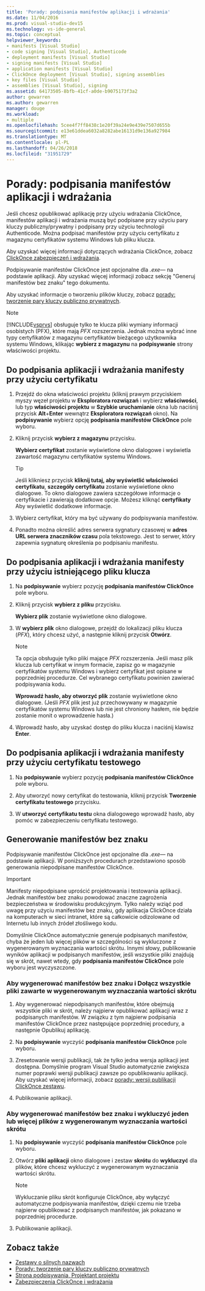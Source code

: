 ```yaml
---
title: 'Porady: podpisania manifestów aplikacji i wdrażania'
ms.date: 11/04/2016
ms.prod: visual-studio-dev15
ms.technology: vs-ide-general
ms.topic: conceptual
helpviewer_keywords:
- manifests [Visual Studio]
- code signing [Visual Studio], Authenticode
- deployment manifests [Visual Studio]
- signing manifests [Visual Studio]
- application manifests [Visual Studio]
- ClickOnce deployment [Visual Studio], signing assemblies
- key files [Visual Studio]
- assemblies [Visual Studio], signing
ms.assetid: 64173505-8bfb-41cf-a0de-b9075173f3a2
author: gewarren
ms.author: gewarren
manager: douge
ms.workload:
- multiple
ms.openlocfilehash: 5cee4f7ff8438c1e20f39a24e9e439e7507d655b
ms.sourcegitcommit: e13e61ddea6032a8282abe16131d9e136a927984
ms.translationtype: MT
ms.contentlocale: pl-PL
ms.lasthandoff: 04/26/2018
ms.locfileid: "31951729"
---
```

# <a name="how-to-sign-application-and-deployment-manifests"></a>Porady: podpisania manifestów aplikacji i wdrażania

Jeśli chcesz opublikować aplikację przy użyciu wdrażania ClickOnce, manifestów aplikacji i wdrażania muszą być podpisane przy użyciu pary kluczy publiczny/prywatny i podpisany przy użyciu technologii Authenticode. Można podpisać manifestów przy użyciu certyfikatu z magazynu certyfikatów systemu Windows lub pliku klucza.

 Aby uzyskać więcej informacji dotyczących wdrażania ClickOnce, zobacz [ClickOnce zabezpieczeń i wdrażania](../deployment/clickonce-security-and-deployment.md).

 Podpisywanie manifestów ClickOnce jest opcjonalne dla *.exe*— na podstawie aplikacji. Aby uzyskać więcej informacji zobacz sekcję "Generuj manifestów bez znaku" tego dokumentu.

 Aby uzyskać informacje o tworzeniu plików kluczy, zobacz [porady: tworzenie pary kluczy publiczno prywatnych](/dotnet/framework/app-domains/how-to-create-a-public-private-key-pair).

> [!NOTE]
> [!INCLUDE[vsprvs](../code-quality/includes/vsprvs_md.md)] obsługuje tylko te klucza pliki wymiany informacji osobistych (PFX), które mają *PFX* rozszerzenia. Jednak można wybrać inne typy certyfikatów z magazynu certyfikatów bieżącego użytkownika systemu Windows, klikając **wybierz z magazynu** na **podpisywanie** strony właściwości projektu.

## <a name="to-sign-application-and-deployment-manifests-using-a-certificate"></a>Do podpisania aplikacji i wdrażania manifesty przy użyciu certyfikatu

1.  Przejdź do okna właściwości projektu (kliknij prawym przyciskiem myszy węzeł projektu w **Eksploratora rozwiązań** i wybierz **właściwości**, lub typ **właściwości projektu** w **Szybkie uruchamianie** okna lub naciśnij przycisk **Alt**+**Enter** wewnątrz **Eksploratora rozwiązań** okno). Na **podpisywanie** wybierz opcję **podpisania manifestów ClickOnce** pole wyboru.

2.  Kliknij przycisk **wybierz z magazynu** przycisku.

     **Wybierz certyfikat** zostanie wyświetlone okno dialogowe i wyświetla zawartość magazynu certyfikatów systemu Windows.

    > [!TIP]
    > Jeśli klikniesz przycisk **kliknij tutaj, aby wyświetlić właściwości certyfikatu**, **szczegóły certyfikatu** zostanie wyświetlone okno dialogowe. To okno dialogowe zawiera szczegółowe informacje o certyfikacie i zawierają dodatkowe opcje. Możesz kliknąć **certyfikaty** Aby wyświetlić dodatkowe informacje.

3.  Wybierz certyfikat, który ma być używany do podpisywania manifestów.

4.  Ponadto można określić adres serwera sygnatury czasowej w **adres URL serwera znaczników czasu** pola tekstowego. Jest to serwer, który zapewnia sygnaturę określenia po podpisaniu manifestu.

## <a name="to-sign-application-and-deployment-manifests-using-an-existing-key-file"></a>Do podpisania aplikacji i wdrażania manifesty przy użyciu istniejącego pliku klucza

1.  Na **podpisywanie** wybierz pozycję **podpisania manifestów ClickOnce** pole wyboru.

2.  Kliknij przycisk **wybierz z pliku** przycisku.

     **Wybierz plik** zostanie wyświetlone okno dialogowe.

3.  W **wybierz plik** okno dialogowe, przejdź do lokalizacji pliku klucza (*PFX*), który chcesz użyć, a następnie kliknij przycisk **Otwórz**.

    > [!NOTE]
    > Ta opcja obsługuje tylko pliki mające *PFX* rozszerzenia. Jeśli masz plik klucza lub certyfikat w innym formacie, zapisz go w magazynie certyfikatów systemu Windows i wybierz certyfikat jest opisane w poprzedniej procedurze. Cel wybranego certyfikatu powinien zawierać podpisywania kodu.

     **Wprowadź hasło, aby otworzyć plik** zostanie wyświetlone okno dialogowe. (Jeśli *PFX* plik jest już przechowywany w magazynie certyfikatów systemu Windows lub nie jest chroniony hasłem, nie będzie zostanie monit o wprowadzenie hasła.)

4.  Wprowadź hasło, aby uzyskać dostęp do pliku klucza i naciśnij klawisz **Enter**.

## <a name="to-sign-application-and-deployment-manifests-using-a-test-certificate"></a>Do podpisania aplikacji i wdrażania manifesty przy użyciu certyfikatu testowego

1.  Na **podpisywanie** wybierz pozycję **podpisania manifestów ClickOnce** pole wyboru.

2.  Aby utworzyć nowy certyfikat do testowania, kliknij przycisk **Tworzenie certyfikatu testowego** przycisku.

3.  W **utworzyć certyfikatu testu** okna dialogowego wprowadź hasło, aby pomóc w zabezpieczeniu certyfikatu testowego.

## <a name="generate-unsigned-manifests"></a>Generowanie manifestów bez znaku

Podpisywanie manifestów ClickOnce jest opcjonalne dla *.exe*— na podstawie aplikacji. W poniższych procedurach przedstawiono sposób generowania niepodpisane manifestów ClickOnce.

> [!IMPORTANT]
> Manifesty niepodpisane uprościć projektowania i testowania aplikacji. Jednak manifestów bez znaku powodować znaczne zagrożenia bezpieczeństwa w środowisku produkcyjnym. Tylko należy wziąć pod uwagę przy użyciu manifestów bez znaku, gdy aplikacja ClickOnce działa na komputerach w sieci intranet, które są całkowicie odizolowane od Internetu lub innych źródeł złośliwego kodu.

 Domyślnie ClickOnce automatycznie generuje podpisanych manifestów, chyba że jeden lub więcej plików w szczególności są wykluczone z wygenerowanym wyznaczania wartości skrótu. Innymi słowy, publikowanie wyników aplikacji w podpisanych manifestów, jeśli wszystkie pliki znajdują się w skrót, nawet wtedy, gdy **podpisania manifestów ClickOnce** pole wyboru jest wyczyszczone.

### <a name="to-generate-unsigned-manifests-and-include-all-files-in-the-generated-hash"></a>Aby wygenerować manifestów bez znaku i Dołącz wszystkie pliki zawarte w wygenerowanym wyznaczania wartości skrótu

1.  Aby wygenerować niepodpisanych manifestów, które obejmują wszystkie pliki w skrót, należy najpierw opublikować aplikacji wraz z podpisanych manifestów. W związku z tym najpierw podpisania manifestów ClickOnce przez następujące poprzedniej procedury, a następnie Opublikuj aplikację.

2.  Na **podpisywanie** wyczyść **podpisania manifestów ClickOnce** pole wyboru.

3.  Zresetowanie wersji publikacji, tak że tylko jedna wersja aplikacji jest dostępna. Domyślnie program Visual Studio automatycznie zwiększa numer poprawki wersji publikacji zawsze po opublikowaniu aplikacji. Aby uzyskać więcej informacji, zobacz [porady: wersji publikacji ClickOnce zestawu](../deployment/how-to-set-the-clickonce-publish-version.md).

4.  Publikowanie aplikacji.

### <a name="to-generate-unsigned-manifests-and-exclude-one-or-more-files-from-the-generated-hash"></a>Aby wygenerować manifestów bez znaku i wykluczyć jeden lub więcej plików z wygenerowanym wyznaczania wartości skrótu

1.  Na **podpisywanie** wyczyść **podpisania manifestów ClickOnce** pole wyboru.

2.  Otwórz **pliki aplikacji** okno dialogowe i zestaw **skrótu** do **wykluczyć** dla plików, które chcesz wykluczyć z wygenerowanym wyznaczania wartości skrótu.

    > [!NOTE]
    > Wykluczanie pliku skrót konfiguruje ClickOnce, aby wyłączyć automatyczne podpisywania manifestów, dzięki czemu nie trzeba najpierw opublikować z podpisanych manifestów, jak pokazano w poprzedniej procedurze.

3.  Publikowanie aplikacji.

## <a name="see-also"></a>Zobacz także

- [Zestawy o silnych nazwach](/dotnet/framework/app-domains/strong-named-assemblies)
- [Porady: tworzenie pary kluczy publiczno prywatnych](/dotnet/framework/app-domains/how-to-create-a-public-private-key-pair)
- [Strona podpisywania, Projektant projektu](../ide/reference/signing-page-project-designer.md)
- [Zabezpieczenia ClickOnce i wdrażania](../deployment/clickonce-security-and-deployment.md)